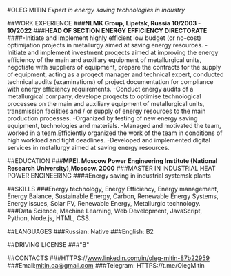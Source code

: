#OLEG MITIN
*Expert in energy saving technologies in industry*

##WORK EXPERIENCE
###**NLMK Group, Lipetsk, Russia             10/2003 - 10/2022**
###**HEAD OF SECTION ENERGY EFFICIENCY DIRECTORATE**
####-Initiate and implement highly efficient low budget (or no-cost) optimijation projects in metallurgy aimed at saving energy resources.
-Initiate and implement investment proqects aimed at improving the energy efficiency of the main and auxiliary equipment of metallurgical units, negotiate with suppliers of equipment, prepare the contracts for the supply of equipment, acting as a proqect manager and technical expert, conducted technical audits (examinations) of project documentation for compliance with energy efficiency requirements.
-Conduct energy audits of a metallurgical company, develope proqects to optimise technological processes on the main and auxiliary equipment of metallurgical units, transmission facilities and / or supply of energy resources to the main production processes.
-Organized by testing of new energy saving equipment, technologies and materials.
-Managed and motivated the team, worked in a team.Efficiently organized the work of the team in conditions of high workload and tight deadlines.
-Developed and implemented digital services in metallurgy aimed at saving energy resources.

##EDUCATION
###**MPEI. Moscow Power Engineering Institute (National Research University),Moscow.                           2000**
###MASTER IN INDUSTRIAL HEAT POWER ENGINEERING
####Energy saving in industrial systemsk plants

##SKILLS
###Energy technology, Energy Efficiency, Energy management, Energy Balance, Sustainable Energy, Carbon, Renewable Energy Systems, Energy issues, Solar PV, Renewable Energy, Metallurgic technology.
###Data Science, Machine Learning, Web Development, JavaScript, Python, Node.js, HTML, CSS. 

##LANGUAGES
###Russian: Native
###English: B2

##DRIVING LICENSE
###"B"

##CONTACTS
###HTTPS://www.linkedin.com/in/oleg-mitin-87b22959
###Email:mitin.oa@gmail.com
###Telegram: HTTPS://t.me/OlegMitin